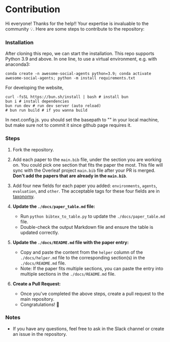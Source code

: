 # Contribution

Hi everyone! Thanks for the help!! Your expertise is invaluable to the community 💡. Here are some steps to contribute to the repository:

### Installation

After cloning this repo, we can start the installation. This repo supports Python 3.9 and above. In one line, to use a virtual environment, e.g. with anaconda3:

`conda create -n awesome-social-agents python=3.9; conda activate awesome-social-agents; python -m install requirements.txt`

For developing the website,

```
curl -fsSL https://bun.sh/install | bash # install bun
bun i # install dependencies
bun run dev # run dev server (auto reload)
# bun run build # if you wanna build
```

In next.config.js. you should set the basepath to "" in your local machine, but make sure not to commit it since github page requires it.

### Steps

1. Fork the repository.
3. Add each paper to the `main.bib` file, under the section you are working on. You could pick one section that fits the paper the most. This file will sync with the Overleaf project `main.bib` file after your PR is merged. **Don't add the papers that are already in the `main.bib`**.
4. Add four new fields for each paper you added: `environments`, `agents`, `evaluation`, and `other`. The acceptable tags for these four fields are in [taxonomy](https://sotopia-lab.github.io/awesome-social-agents/taxonomy).
5. **Update the `./docs/paper_table.md` file:**
    - Run `python bibtex_to_table.py` to update the `./docs/paper_table.md` file.
    - Double-check the output Markdown file and ensure the table is updated correctly.

6. **Update the `./docs/README.md` file with the paper entry:**
    - Copy and paste the content from the `helper` column of the `./docs/helper.md` file to the corresponding section(s) in the `./docs/README.md` file.
    - Note: If the paper fits multiple sections, you can paste the entry into multiple sections in the `./docs/README.md` file.

7. **Create a Pull Request:**
    - Once you've completed the above steps, create a pull request to the main repository.
    - Congratulations! 🎉

### Notes

- If you have any questions, feel free to ask in the Slack channel or create an issue in the repository.
